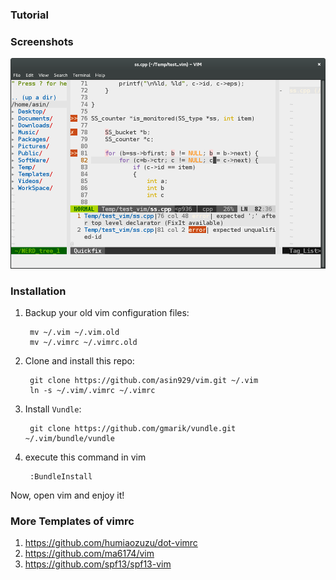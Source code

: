 
### Tutorial

### Screenshots

![vim效果图](https://github.com/asin929/vim/blob/master/screenshots/vim.png)


### Installation

1. Backup your old vim configuration files:

        mv ~/.vim ~/.vim.old
        mv ~/.vimrc ~/.vimrc.old

2. Clone and install this repo:

        git clone https://github.com/asin929/vim.git ~/.vim
        ln -s ~/.vim/.vimrc ~/.vimrc

3. Install `Vundle`:

        git clone https://github.com/gmarik/vundle.git ~/.vim/bundle/vundle

4. execute this command in vim

        :BundleInstall

Now, open vim and enjoy it!

### More Templates of vimrc

1. https://github.com/humiaozuzu/dot-vimrc
2. https://github.com/ma6174/vim
3. https://github.com/spf13/spf13-vim
        

